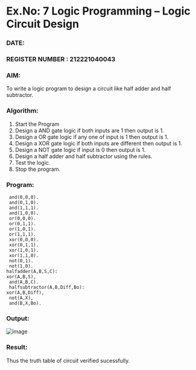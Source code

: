 # Ex.No: 7  Logic Programming –  Logic Circuit Design
### DATE:                                                                            
### REGISTER NUMBER : 212221040043
### AIM: 
To write a logic program to design a circuit like half adder and half subtractor.
###  Algorithm:
1. Start the Program
2. Design a AND gate logic if both inputs are 1 then output is 1.
3. Design a OR gate logic if any one of input is 1 then output is 1.
4. Design a XOR gate logic if both inputs are different then output is 1.
5. Design a NOT gate logic if input is 0 then output is 1.
6. Design a half adder and half subtractor using the rules.
7. Test the logic.
8. Stop the program.

### Program:
```
 and(0,0,0).
 and(0,1,0).
 and(1,1,1).
 and(1,0,0).
 or(0,0,0).
 or(0,1,1).
 or(1,0,1).
 or(1,1,1).
 xor(0,0,0).
 xor(0,1,1).
 xor(1,0,1).
 xor(1,1,0).
 not(0,1).
 not(1,0).
halfadder(A,B,S,C):
xor(A,B,S),
 and(A,B,C).
 halfsubtractor(A,B,Diff,Bo):
xor(A,B,Diff),
 not(A,X),
 and(B,X,Bo).
```
### Output:
![image](https://github.com/user-attachments/assets/12cc0937-43e1-40d6-b0f8-3f9d96d03f22)
### Result:
Thus the truth table of circuit verified sucessfully.
